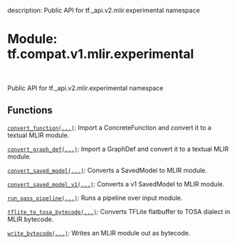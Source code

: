 description: Public API for tf._api.v2.mlir.experimental namespace

<div itemscope itemtype="http://developers.google.com/ReferenceObject">
<meta itemprop="name" content="tf.compat.v1.mlir.experimental" />
<meta itemprop="path" content="Stable" />
</div>

# Module: tf.compat.v1.mlir.experimental

<!-- Insert buttons and diff -->

<table class="tfo-notebook-buttons tfo-api nocontent" align="left">

</table>



Public API for tf._api.v2.mlir.experimental namespace



## Functions

[`convert_function(...)`](../../../../tf/mlir/experimental/convert_function.md): Import a ConcreteFunction and convert it to a textual MLIR module.

[`convert_graph_def(...)`](../../../../tf/mlir/experimental/convert_graph_def.md): Import a GraphDef and convert it to a textual MLIR module.

[`convert_saved_model(...)`](../../../../tf/mlir/experimental/convert_saved_model.md): Converts a SavedModel to MLIR module.

[`convert_saved_model_v1(...)`](../../../../tf/mlir/experimental/convert_saved_model_v1.md): Converts a v1 SavedModel to MLIR module.

[`run_pass_pipeline(...)`](../../../../tf/mlir/experimental/run_pass_pipeline.md): Runs a pipeline over input module.

[`tflite_to_tosa_bytecode(...)`](../../../../tf/mlir/experimental/tflite_to_tosa_bytecode.md): Converts TFLite flatbuffer to TOSA dialect in MLIR bytecode.

[`write_bytecode(...)`](../../../../tf/mlir/experimental/write_bytecode.md): Writes an MLIR module out as bytecode.

